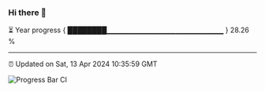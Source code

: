### Hi there 👋

⏳ Year progress { ████████▁▁▁▁▁▁▁▁▁▁▁▁▁▁▁▁▁▁▁▁▁▁ } 28.26 %

---

⏰ Updated on Sat, 13 Apr 2024 10:35:59 GMT

![Progress Bar CI](https://github.com/IshwaranRudhara/GIT-ACTION/workflows/Progress%20Bar%20CI/badge.svg)
